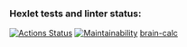 ### Hexlet tests and linter status:
[![Actions Status](https://github.com/pavlovkeith/frontend-project-44/workflows/hexlet-check/badge.svg)](https://github.com/pavlovkeith/frontend-project-44/actions)
[![Maintainability](https://api.codeclimate.com/v1/badges/e4ca23d9face06cead91/maintainability)](https://codeclimate.com/github/pavlovkeith/frontend-project-44/maintainability)
[brain-calc](https://asciinema.org/a/kVZpcx81Aw0NAId13Z6aospNw)
